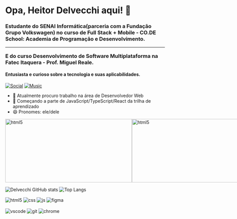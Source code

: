 # Opa, Heitor Delvecchi aqui! 🤘

### Estudante do SENAI Informática(parceria com a Fundação  Grupo Volkswagen) no curso de Full Stack + Mobile - CO.DE School: Academia de Programação e Desenvolvimento.<hr> E do curso Desenvolvimento de Software Multiplataforma na Fatec Itaquera - Prof. Miguel Reale.

#### Entusiasta e curioso sobre a tecnologia e suas aplicabilidades.

[![Social](https://img.shields.io/badge/LinkedIn-0077B5?style=for-the-badge&logo=linkedin&logoColor=whit)](https://www.linkedin.com/in/heitor-delvecchi-761baaba/) [![Music](https://img.shields.io/badge/Spotify-1ED760?&style=for-the-badge&logo=spotify&logoColor=white)](https://open.spotify.com/user/12146289929)



- 🔭 Atualmente procuro trabalho na área de Desenvolvedor Web
- 🌱 Começando a parte de JavaScript/TypeScript/React da trilha de aprendizado
- 😄 Pronomes: ele/dele

<div style="display: inline-flex">
<img align="center" alt="html5" src="https://media.giphy.com/media/v1.Y2lkPTc5MGI3NjExdnRjcm01YmJqZ25tcHczNWtsang2NGRmeHR2dWx5dDJmOHIwM3VubCZlcD12MV9pbnRlcm5hbF9naWZfYnlfaWQmY3Q9Zw/bGgsc5mWoryfgKBx1u/giphy.gif" width="400" height="200" frameBorder="0" class="giphy-embed" allowFullScreen />
<img align="center" alt="html5" src="https://media.giphy.com/media/v1.Y2lkPTc5MGI3NjExZ28zbzU2cmI2MTVqMW9qeXc1bGpyaGNqMnJjbXd4aTFnemFjcTlzeCZlcD12MV9pbnRlcm5hbF9naWZfYnlfaWQmY3Q9Zw/vrxxqQbyRxYi6scCjT/giphy.gif" width="400" height="200" frameBorder="0" class="giphy-embed" allowFullScreen />
</div><br>

![Delvecchi GitHub stats](https://github-readme-stats.vercel.app/api?username=delvecchi&show_icons=true&theme=tokyonight&count_private=true)    ![Top Langs](https://github-readme-stats.vercel.app/api/top-langs/?username=delvecchi&layout=compact&theme=tokyonight)

<div style="display: inline_block">
  <img align="center" alt="html5" src="https://img.shields.io/badge/HTML5-E34F26?style=for-the-badge&logo=html5&logoColor=white" />
  <img align="center" alt="css" src="https://img.shields.io/badge/CSS3-1572B6?style=for-the-badge&logo=css3&logoColor=white" />
  <img align="center" alt="js" src="https://img.shields.io/badge/JavaScript-F7DF1E?style=for-the-badge&logo=javascript&logoColor=black" />
  <img align="center" alt="figma" src="https://img.shields.io/badge/Figma-F24E1E?style=for-the-badge&logo=figma&logoColor=white" /?
</div><br/>
<br>
<div style="display: inline_block">
  <img align="center" alt="vscode" src="https://img.shields.io/badge/Visual_Studio_Code-0078D4?style=for-the-">
  <img align="center" alt="git" src="https://img.shields.io/badge/GIT-E44C30?style=for-the-badge&logo=git&logoColor=white" />
  <img align="center" alt="chrome" src="https://img.shields.io/badge/Google_chrome-4285F4?style=for-the-badge&logo=Google-chrome&logoColor=white" />
  </div><br/>
